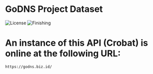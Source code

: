 # GoDNS Project Dataset
![License](https://img.shields.io/badge/GoDNS-blue.svg) ![Finishing](https://img.shields.io/badge/January-012023-blue.svg)

# An instance of this API (Crobat) is online at the following URL:
    https://godns.biz.id/
 
